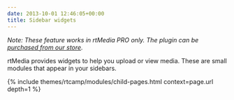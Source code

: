 ```yaml
---
date: 2013-10-01 12:46:05+00:00
title: Sidebar widgets
---
```


_Note: These feature works in rtMedia PRO only. The plugin can be [purchased from our store](https://rtcamp.com/store/rtmedia-pro/)._

rtMedia provides widgets to help you upload or view media. These are small modules that appear in your sidebars.

{% include themes/rtcamp/modules/child-pages.html context=page.url depth=1 %}
